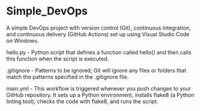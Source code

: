 # Simple_DevOps

A simple DevOps project with version control (Git), continuous integration, and continuous delivery (GitHub Actions) set up using Visual Studio Code on Windows.

hello.py - Python script that defines a function called hello() and then calls this function when the script is executed.

.gitignore - Patterns to be ignored; Git will ignore any files or folders that match the patterns specified in the .gitignore file.

main.yml - This workflow is triggered whenever you push changes to your GitHub repository. 
            It sets up a Python environment, installs flake8 (a Python linting tool), checks the code with flake8, and runs the script.
